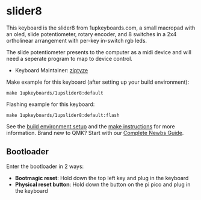 # slider8

This keyboard is the slider8 from 1upkeyboards.com, a small macropad with an oled, slide potentiometer, rotary encoder, and 8 switches in a 2x4 ortholinear arrangement with per-key in-switch rgb leds.

The slide potentiometer presents to the computer as a midi device and will need a seperate program to map to device control.

* Keyboard Maintainer: [ziptyze](https://github.com/ziptyze)

Make example for this keyboard (after setting up your build environment):

    make 1upkeyboards/1upslider8:default

Flashing example for this keyboard:

    make 1upkeyboards/1upslider8:default:flash

See the [build environment setup](https://docs.qmk.fm/#/getting_started_build_tools) and the [make instructions](https://docs.qmk.fm/#/getting_started_make_guide) for more information. Brand new to QMK? Start with our [Complete Newbs Guide](https://docs.qmk.fm/#/newbs).

## Bootloader

Enter the bootloader in 2 ways:

* **Bootmagic reset**: Hold down the top left key and plug in the keyboard
* **Physical reset button**: Hold down the button on the pi pico and plug in the keyboard

